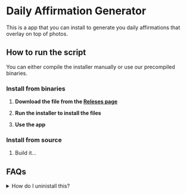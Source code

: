 
# Daily Affirmation Generator
This is a app that you can install to generate you daily affirmations that overlay on top of photos.

## How to run the script
You can either compile the installer manually or use our precompiled binaries.
### Install from binaries
  1. **Download the file from the [Releses page](https://github.com/coolguycoder/Affirmation-Generator/releases/latest)**

  2. **Run the installer to install the files**
  3. **Use the app**

### Install from source
  1. Build it...

## FAQs
<details>
<summary>How do I uninistall this?</summary>
  Simple! **You don't...**
</details>
